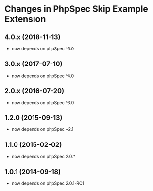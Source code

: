 # Changes in PhpSpec Skip Example Extension

## 4.0.x (2018-11-13)

- now depends on phpSpec ^5.0

## 3.0.x (2017-07-10)

- now depends on phpSpec ^4.0

## 2.0.x (2016-07-20)

- now depends on phpSpec ^3.0

## 1.2.0 (2015-09-13)

- now depends on phpSpec ~2.1

## 1.1.0 (2015-02-02)

- now depends on phpSpec 2.0.*

## 1.0.1 (2014-09-18)

- now depends on phpSpec 2.0.1-RC1
